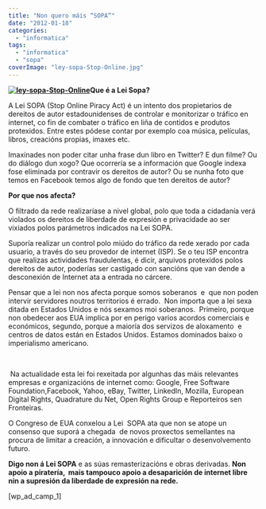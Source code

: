 ```yaml
---
title: "Non quero máis “SOPA”"
date: "2012-01-18"
categories: 
  - "informatica"
tags: 
  - "informatica"
  - "sopa"
coverImage: "ley-sopa-Stop-Online.jpg"
---
```


**[![](images/ley-sopa-Stop-Online-150x150.jpg "ley-sopa-Stop-Online")](http://belay.es/wp-content/uploads/2012/01/ley-sopa-Stop-Online.jpg)Que é a Lei Sopa?**

A Lei SOPA (Stop Online Piracy Act) é un intento dos propietarios de dereitos de autor estadounidenses de controlar e monitorizar o tráfico en internet, co fin de combater o tráfico en liña de contidos e produtos protexidos. Entre estes pódese contar por exemplo coa música, películas, libros, creacións propias, imaxes etc.

Imaxinades non poder citar unha frase dun libro en Twitter? E dun filme? Ou do diálogo dun xogo? Que ocorrería se a información que Google indexa fose eliminada por contravir os dereitos de autor? Ou se nunha foto que temos en Facebook temos algo de fondo que ten dereitos de autor?

**Por que nos afecta?**

O filtrado da rede realizaríase a nivel global, polo que toda a cidadanía verá violados os dereitos de liberdade de expresión e privacidade ao ser vixiados polos parámetros indicados na Lei SOPA.

Suporía realizar un control polo miúdo do tráfico da rede xerado por cada usuario, a través do seu provedor de internet (ISP). Se o teu ISP encontra que realizas actividades fraudulentas, é dicir, arquivos protexidos polos dereitos de autor, poderías ser castigado con sancións que van dende a desconexión de Internet ata a entrada no cárcere.

Pensar que a lei non nos afecta porque somos soberanos  e  que non poden intervir servidores noutros territorios é errado.  Non importa que a lei sexa ditada en Estados Unidos e nós sexamos moi soberanos.  Primeiro, porque non obedecer aos EUA implica por en perigo varios acordos comerciais e económicos, segundo, porque a maioría dos servizos de aloxamento  e centros de datos están en Estados Unidos. Estamos dominados baixo o imperialismo americano.

 

 Na actualidade esta lei foi rexeitada por algunhas das máis relevantes empresas e organizacións de internet como: Google, Free Software Foundation,Facebook, Yahoo, eBay, Twitter, LinkedIn, Mozilla, European Digital Rights, Quadrature du Net, Open Rights Group e Reporteiros sen Fronteiras.

O Congreso de EUA conxelou a Lei  SOPA ata que non se atope un consenso que suporá a chegada  de novos proxectos semellantes na procura de limitar a creación, a innovación e dificultar o desenvolvemento futuro.

**Digo non á Lei SOPA** e as súas remasterizacións e obras derivadas. **Non apoio a piratería,  mais tampouco apoio a desaparición de internet libre nin a supresión da liberdade de expresión na rede.**

\[wp\_ad\_camp\_1\]
